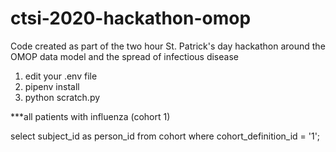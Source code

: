 # ctsi-2020-hackathon-omop
Code created as part of the two hour St. Patrick's day hackathon around the OMOP data model and the spread of infectious disease

1. edit your .env file
1. pipenv install
1. python scratch.py

***all patients with influenza (cohort 1) 

select subject_id as person_id from cohort where cohort_definition_id = '1'; 